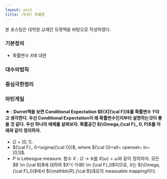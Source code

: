 ```yaml
--- 
layout: post
title: (듀렛) 확률론
--- 
```


본 포스팅은 대학원 교재인 듀렛책을 바탕으로 작성하였다. 

### 기본정의 
- 확률변수 $X$에 대한


### 대수의법칙 

### 중심극한정리 

### 마틴게일 

#### $\bigstar$ : Durret책을 보면 Conditional Expectation $E(X|{\cal F})$를 확률변수 $Y$라고 생각한다. 우선 Conditional Expectation이 왜 확률변수인지부터 설명하는것이 좋을 것 같다. 우선 하나의 예제를 살펴보자.  확률공간 $(\Omega,{\cal F}_ 0, P)$를 아래와 같이 정의하자. 
- $\Omega=[0,1]$.
- ${\cal F}_ 0=\sigma({\cal O})$, where ${\cal O}=all~ openset~ in~ [0,1]$. 
- $P$ is Lebesgue measure. 
함수 $X:\Omega \rightarrow \mathbb{R}$를 $X(\omega)=\omega$와 같이 정의하자. 모든 $B \in {\cal B}$에 대하여 $X^{-1}(B) \in {\cal F}_0$이므로, $X$는 $(\Omega,{\cal F}_0)$에서 $(\mathbb{R},{\cal B})$로의 measuable mapping이다.

